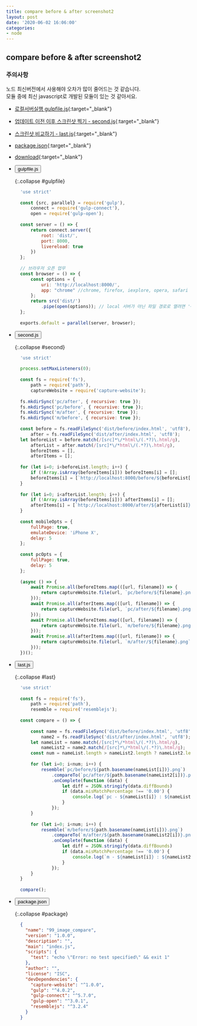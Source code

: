 ```yaml
---
title: compare before & after screenshot2
layout: post
date: '2020-06-02 16:06:00'
categories:
- node
---
```


## compare before & after screenshot2

### 주의사항 

노드 최신버전에서 사용해야 오차가 많이 줄어드는 것 같습니다.  
모듈 중에 최신 javascript로 개발된 모듈이 있는 것 같아서요.

* [로컬서버실행 gulpfile.js](/static/img/node/compare2/gulpfile.js){:target="_blank"}
* [업데이트 이전 이후 스크린샷 찍기 - second.js](/static/img/node/compare2/second.js){:target="_blank"}
* [스크린샷 비교하기 - last.js](/static/img/node/compare2/last.js){:target="_blank"}
* [package.json](/static/img/node/compare2/package.json){:target="_blank"}
* [download](/static/img/node/image_compare2.zip){:target="_blank"}

* <button data-toggle="collapse" data-target="#gulpfile">gulpfile.js</button>
    
    {:.collapse #gulpfile}
    ```javascript
      'use strict'
      
      const {src, parallel} = require('gulp'),
          connect = require('gulp-connect'),
          open = require('gulp-open');
      
      const server = () => {
          return connect.server({
              root: 'dist/',
              port: 8000,
              livereload: true
          })
      };
      
      // 브라우저 오픈 업무
      const browser = () => {
          const options = {
              uri: 'http://localhost:8000/',
              app: "chrome" //chrome, firefox, iexplore, opera, safari
          };
          return src('dist/')
              .pipe(open(options)); // local 서버가 아닌 파일 경로로 열려면 '<%file.path%>' 를 넣어주면된다.
      };
      
      exports.default = parallel(server, browser);
    ```

* <button data-toggle="collapse" data-target="#second">second.js</button>
    
    {:.collapse #second}
    ```javascript
      'use strict'
      
      process.setMaxListeners(0);
      
      const fs = require('fs'),
          path = require('path'),
          captureWebsite = require('capture-website');
      
      fs.mkdirSync('pc/after', { recursive: true });
      fs.mkdirSync('pc/before', { recursive: true });
      fs.mkdirSync('m/after', { recursive: true });
      fs.mkdirSync('m/before', { recursive: true });
      
      const before = fs.readFileSync('dist/before/index.html', 'utf8'),
          after = fs.readFileSync('dist/after/index.html', 'utf8');
      let beforeList = before.match(/[src]*\/*html\/(.*?)\.html/g),
          afterList = after.match(/[src]*\/*html\/(.*?)\.html/g),
          beforeItems = [],
          afterItems = [];
      
      for (let i=0; i<beforeList.length; i++) {
          if (!Array.isArray(beforeItems[i])) beforeItems[i] = [];
          beforeItems[i] = [`http://localhost:8000/before/${beforeList[i]}`, path.basename(beforeList[i])]
      }
      
      for (let i=0; i<afterList.length; i++) {
          if (!Array.isArray(beforeItems[i])) afterItems[i] = [];
          afterItems[i] = [`http://localhost:8000/after/${afterList[i]}`, path.basename(afterList[i])]
      }
      
      const mobileOpts = {
          fullPage: true,
          emulateDevice: 'iPhone X',
          delay: 5
      };
      
      const pcOpts = {
          fullPage: true,
          delay: 5
      };
      
      (async () => {
          await Promise.all(beforeItems.map(([url, filename]) => {
              return captureWebsite.file(url, `pc/before/${filename}.png`, pcOpts);
          }));
          await Promise.all(afterItems.map(([url, filename]) => {
              return captureWebsite.file(url, `pc/after/${filename}.png`, pcOpts);
          }));
          await Promise.all(beforeItems.map(([url, filename]) => {
              return captureWebsite.file(url, `m/before/${filename}.png`, mobileOpts);
          }));
          await Promise.all(afterItems.map(([url, filename]) => {
              return captureWebsite.file(url, `m/after/${filename}.png`, mobileOpts);
          }));
      })();
    ```
  
* <button data-toggle="collapse" data-target="#last">last.js</button>
    
    {:.collapse #last}
    ```javascript
      'use strict'
      
      const fs = require('fs'),
          path = require('path'),
          resemble = require('resemblejs');
      
      const compare = () => {
      
          const name = fs.readFileSync('dist/before/index.html', 'utf8'),
              name2 = fs.readFileSync('dist/after/index.html', 'utf8');
          let nameList = name.match(/[src]*\/*html\/(.*?)\.html/g),
              nameList2 = name2.match(/[src]*\/*html\/(.*?)\.html/g);
          const num = nameList.length > nameList2.length ? nameList2.length : nameList.length;
      
          for (let i=0; i<num; i++) {
              resemble(`pc/before/${path.basename(nameList[i])}.png`)
                  .compareTo(`pc/after/${path.basename(nameList2[i])}.png`)
                  .onComplete(function (data) {
                      let diff = JSON.stringify(data.diffBounds)
                      if (data.misMatchPercentage !== '0.00') {
                          console.log(`pc - ${nameList[i]} : ${nameList2[i]} = ${data.misMatchPercentage}, ${diff}`);
                      }
                  });
          }
      
          for (let i=0; i<num; i++) {
              resemble(`m/before/${path.basename(nameList[i])}.png`)
                  .compareTo(`m/after/${path.basename(nameList2[i])}.png`)
                  .onComplete(function (data) {
                      let diff = JSON.stringify(data.diffBounds)
                      if (data.misMatchPercentage !== '0.00') {
                          console.log(`m - ${nameList[i]} : ${nameList2[i]} = ${data.misMatchPercentage}, ${diff}`);
                      }
                  });
          }
      }
      
      compare();
    ```
  
* <button data-toggle="collapse" data-target="#package">package.json</button>
    
    {:.collapse #package}
    ```json
      {
        "name": "99_image_compare",
        "version": "1.0.0",
        "description": "",
        "main": "index.js",
        "scripts": {
          "test": "echo \"Error: no test specified\" && exit 1"
        },
        "author": "",
        "license": "ISC",
        "devDependencies": {
          "capture-website": "^1.0.0",
          "gulp": "^4.0.2",
          "gulp-connect": "^5.7.0",
          "gulp-open": "^3.0.1",
          "resemblejs": "^3.2.4"
        }
      }
    ```